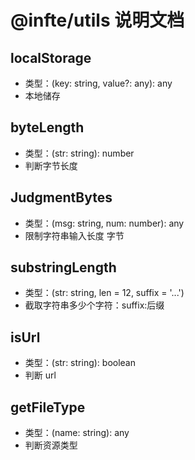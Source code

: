 # @infte/utils 说明文档

## localStorage

- 类型：(key: string, value?: any): any
- 本地储存

## byteLength

- 类型：(str: string): number
- 判断字节长度

## JudgmentBytes

- 类型：(msg: string, num: number): any
- 限制字符串输入长度 字节

## substringLength

- 类型：(str: string, len = 12, suffix = '...')
- 截取字符串多少个字符：suffix:后缀

## isUrl

- 类型：(str: string): boolean
- 判断 url

## getFileType

- 类型：(name: string): any
- 判断资源类型
